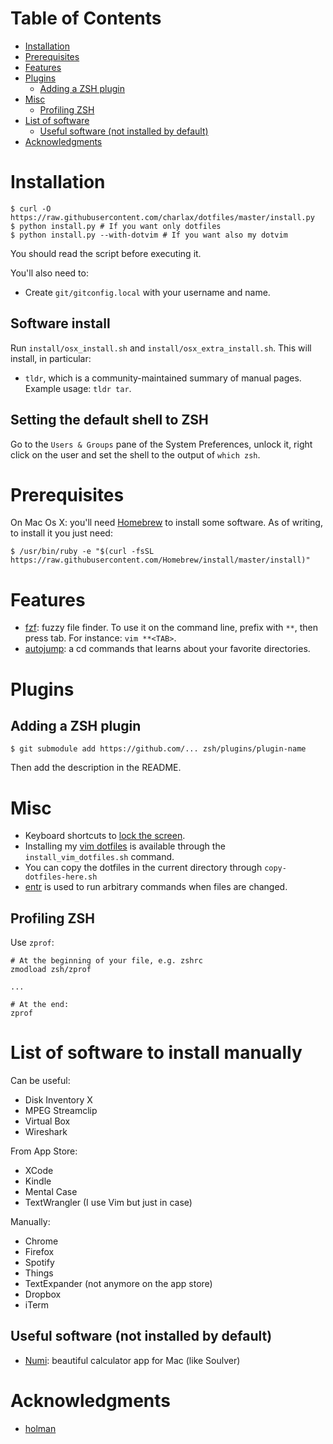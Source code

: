 <!-- START doctoc generated TOC please keep comment here to allow auto update -->
<!-- DON'T EDIT THIS SECTION, INSTEAD RE-RUN doctoc TO UPDATE -->
# Table of Contents

- [Installation](#installation)
- [Prerequisites](#prerequisites)
- [Features](#features)
- [Plugins](#plugins)
  - [Adding a ZSH plugin](#adding-a-zsh-plugin)
- [Misc](#misc)
  - [Profiling ZSH](#profiling-zsh)
- [List of software](#list-of-software)
  - [Useful software (not installed by default)](#useful-software-not-installed-by-default)
- [Acknowledgments](#acknowledgments)

<!-- END doctoc generated TOC please keep comment here to allow auto update -->

Installation
============

    $ curl -O https://raw.githubusercontent.com/charlax/dotfiles/master/install.py
    $ python install.py # If you want only dotfiles
    $ python install.py --with-dotvim # If you want also my dotvim

You should read the script before executing it.

You'll also need to:

* Create `git/gitconfig.local` with your username and name.

Software install
----------------

Run `install/osx_install.sh` and `install/osx_extra_install.sh`. This will install, in
particular:

* `tldr`, which is a community-maintained summary of manual pages. Example
  usage: `tldr tar`.

Setting the default shell to ZSH
--------------------------------

Go to the `Users & Groups` pane of the System Preferences, unlock it, right
click on the user and set the shell to the output of `which zsh`.

Prerequisites
=============

On Mac Os X: you'll need [Homebrew](http://mxcl.github.com/homebrew/) to
install some software. As of writing, to install it you just need:

    $ /usr/bin/ruby -e "$(curl -fsSL https://raw.githubusercontent.com/Homebrew/install/master/install)"

Features
========

* [fzf](https://github.com/junegunn/fzf): fuzzy file finder. To use it on the
  command line, prefix with `**`, then press tab. For instance: `vim **<TAB>`.
* [autojump](https://github.com/wting/autojump): a cd commands that learns
  about your favorite directories.

Plugins
=======

Adding a ZSH plugin
-------------------

    $ git submodule add https://github.com/... zsh/plugins/plugin-name

Then add the description in the README.

Misc
====

* Keyboard shortcuts to [lock the
  screen](http://hints.macworld.com/article.php?story=20090831093941225).
* Installing my [vim dotfiles](https://github.com/charlax/dotvim) is available
  through the `install_vim_dotfiles.sh` command.
* You can copy the dotfiles in the current directory through
  `copy-dotfiles-here.sh`
* [entr](https://bitbucket.org/eradman/entr/) is used to run arbitrary commands
  when files are changed.

Profiling ZSH
-------------

Use `zprof`:

```
# At the beginning of your file, e.g. zshrc
zmodload zsh/zprof

...

# At the end:
zprof
```

List of software to install manually
====================================

Can be useful:

* Disk Inventory X
* MPEG Streamclip
* Virtual Box
* Wireshark

From App Store:

* XCode
* Kindle
* Mental Case
* TextWrangler (I use Vim but just in case)

Manually:

* Chrome
* Firefox
* Spotify
* Things
* TextExpander (not anymore on the app store)
* Dropbox
* iTerm

Useful software (not installed by default)
------------------------------------------

* [Numi](https://numi.io/): beautiful calculator app for Mac (like Soulver)

Acknowledgments
===============

* [holman](https://github.com/holman/dotfiles)
